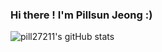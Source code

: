 ### Hi there ! I'm Pillsun Jeong :)

![pill27211's gitHub stats](https://github-readme-stats.vercel.app/api?username=pill27211&show_icons=true&theme=radical)





<!--<p align="right">
  <a href="https://hits.seeyoufarm.com"><img src="https://hits.seeyoufarm.com/api/count/incr/badge.svg?url=https%3A%2F%2Fgithub.com%2Fpill27211&count_bg=%2379C83D&title_bg=%23555555&icon=&icon_color=%23E7E7E7&title=hits&edge_flat=false"/></a><br>
</p>
-->
